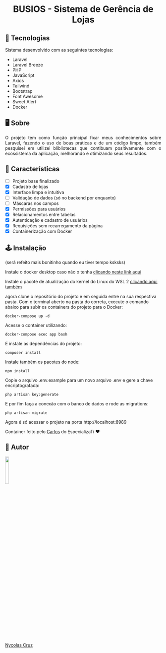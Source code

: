 <h1 align="center">BUSIOS - Sistema de Gerência de Lojas</h1>

## 🚀 Tecnologias

<p>Sistema desenvolvido com as seguintes tecnologias:</p>

- Laravel
- Laravel Breeze
- PHP
- JavaScript
- Axios
- Tailwind
- Bootstrap
- Font Awesome
- Sweet Alert
- Docker

## 🖥️ Sobre

<p align="justify">O projeto tem como função principal fixar meus conhecimentos sobre Laravel, fazendo o uso de boas práticas e de um código limpo, também pesquisei em utilizei blibliotecas que contibuam positivamente com o ecossistema da aplicação, melhorando e otimizando seus resultados.</p>

## 🔧 Características

- [ ] Projeto base finalizado
- [x] Cadastro de lojas
- [x] Interface limpa e intuitiva
- [ ] Validação de dados (só no backend por enquanto)
- [ ] Máscaras nos campos
- [x] Permissões para usuários
- [x] Relacionamentos entre tabelas
- [x] Autenticação e cadastro de usuários
- [x] Requisições sem recarregamento da página
- [X] Containerização com Docker

## 🕹️ Instalação

(será refeito mais bonitinho quando eu tiver tempo ksksks)

Instale o docker desktop caso não o tenha <a href="https://desktop.docker.com/win/main/amd64/Docker%20Desktop%20Installer.exe?utm_source=docker&utm_medium=webreferral&utm_campaign=dd-smartbutton&utm_location=header">clicando neste link aqui</a>


Instale o pacote de atualização do kernel do Linux do WSL 2 <a href="https://wslstorestorage.blob.core.windows.net/wslblob/wsl_update_x64.msi">clicando aqui também</a>

agora clone o repositório do projeto e em seguida entre na sua respectiva pasta. Com o terminal aberto na pasta do correta, execute o comando abaixo para subir os containers do projeto para o Docker:

````
docker-compose up -d
````

Acesse o container utilizando:
````
docker-compose exec app bash
````

E instale as dependências do projeto:
````
composer install
````

Instale também os pacotes do node:
````
npm install
````

Copie o arquivo .env.example para um novo arquivo .env e gere a chave encriptografada:
````
php artisan key:generate
````

E por fim faça a conexão com o banco de dados e rode as migrations:
````
php artisan migrate
````

Agora é só acessar o projeto na porta http://localhost:8989

Container feito pelo <a href="https://github.com/carlosfgti">Carlos</a> do EspecializaTi :heart:

## 🐧 Autor

<a href="https://github.com/NycolasCruz">
    <img src="https://github.com/NycolasCruz.png"  width="15%">
    <p>Nycolas Cruz</p>
</a>
